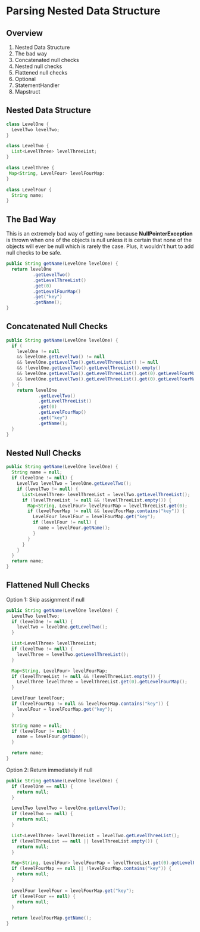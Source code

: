 # Parsing Nested Data Structure

## Overview

1. Nested Data Structure
1. The bad way
1. Concatenated null checks
1. Nested null checks
1. Flattened null checks
1. Optional
1. StatementHandler
1. Mapstruct 

## Nested Data Structure

```java
class LevelOne {
  LevelTwo levelTwo;
}

class LevelTwo {
  List<LevelThree> levelThreeList;
}

class LevelThree {
 Map<String, LevelFour> levelFourMap:
}

class LevelFour {
  String name;
}
``` 

## The Bad Way

This is an extremely bad way of getting `name` because __NullPointerException__ is thrown when one of the objects is null unless it is certain that none of the objects will ever be null which is rarely the case. Plus, it wouldn't hurt to add null checks to be safe.

```java
public String getName(LevelOne levelOne) {
  return levelOne
          .getLevelTwo()
          .getLevelThreeList()
          .get(0)
          .getLevelFourMap()
          .get("key")
          .getName();
}
```

## Concatenated Null Checks

```java
public String getName(LevelOne levelOne) {
  if (
    levelOne != null
    && levelOne.getLevelTwo() != null
    && levelOne.getLevelTwo().getLevelThreeList() != null
    && !levelOne.getLevelTwo().getLevelThreeList().empty()
    && levelOne.getLevelTwo().getLevelThreeList().get(0).getLevelFourMap() != null
    && levelOne.getLevelTwo().getLevelThreeList().get(0).getLevelFourMap().contains("key")
  ) {
    return levelOne
            .getLevelTwo()
            .getLevelThreeList()
            .get(0)
            .getLevelFourMap()
            .get("key")
            .getName();
  }
}
```

## Nested Null Checks

```java
public String getName(LevelOne levelOne) {
  String name = null;
  if (levelOne != null) {
    LevelTwo levelTwo = levelOne.getLevelTwo();
    if (levelTwo != null) {
      List<LevelThree> levelThreeList = levelTwo.getLevelThreeList();
      if (levelThreeList != null && !levelThreeList.empty()) {
        Map<String, LevelFour> levelFourMap = levelThreeList.get(0);
        if (levelFourMap != null && levelFourMap.contains("key")) {
          LevelFour levelFour = levelFourMap.get("key");
          if (levelFour != null) {
            name = levelFour.getName();
          }
        }
      }
    }
  }
  return name;
}
```

## Flattened Null Checks

Option 1: Skip assignment if null

```java
public String getName(LevelOne levelOne) {
  LevelTwo levelTwo;
  if (levelOne != null) {
    levelTwo = levelOne.getLevelTwo();
  }

  List<LevelThree> levelThreeList;
  if (levelTwo != null) {
    levelThree = levelTwo.getLevelThreeList();
  }

  Map<String, LevelFour> levelFourMap;
  if (levelThreeList != null && !levelThreeList.empty()) {
    LevelThree levelThree = levelThreeList.get(0).getLevelFourMap();
  }

  LevelFour levelFour;
  if (levelFourMap != null && levelFourMap.contains("key")) {
    levelFour = levelFourMap.get("key");
  }

  String name = null;
  if (levelFour != null) {
    name = levelFour.getName();
  }

  return name;
}
```

Option 2: Return immediately if null

```java
public String getName(LevelOne levelOne) {
  if (levelOne == null) {
    return null;
  }

  LevelTwo levelTwo = levelOne.getLevelTwo();
  if (levelTwo == null) {
    return null;
  }

  List<LevelThree> levelThreeList = levelTwo.getLevelThreeList();
  if (levelThreeList == null || levelThreeList.empty()) {
    return null;
  }

  Map<String, LevelFour> levelFourMap = levelThreeList.get(0).getLevelFourMap();
  if (levelFourMap == null || !levelFourMap.contains("key")) {
    return null; 
  }
  
  LevelFour levelFour = levelFourMap.get("key");
  if (levelFour == null) {
    return null;
  }

  return levelFourMap.getName();
}
```

